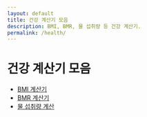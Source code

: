 ```yaml
---
layout: default
title: 건강 계산기 모음
description: BMI, BMR, 물 섭취량 등 건강 계산기.
permalink: /health/
---
```


# 건강 계산기 모음
<ul>
  <li><a href="/health/bmi/">BMI 계산기</a></li>
  <li><a href="/health/bmr/">BMR 계산기</a></li>
  <li><a href="/health/water-intake/">물 섭취량 계산</a></li>
</ul>
